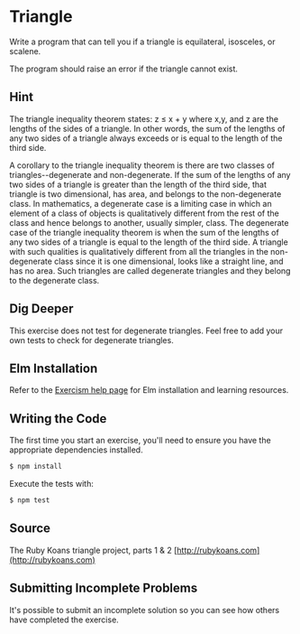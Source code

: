 # Triangle

Write a program that can tell you if a triangle is equilateral, isosceles, or scalene.

The program should raise an error if the triangle cannot exist.

## Hint

The triangle inequality theorem states:
z ≤ x + y
where x,y, and z are the lengths of the sides of a triangle. In other words, the
sum of the lengths of any two sides of a triangle always exceeds or is equal to
the length of the third side.

A corollary to the triangle inequality theorem is there are two classes of
triangles--degenerate and non-degenerate. If the sum of the lengths of any two
sides of a triangle is greater than the length of the third side, that triangle
is two dimensional, has area, and belongs to the non-degenerate class. In
mathematics, a degenerate case is a limiting case in which an element of a class
of objects is qualitatively different from the rest of the class and hence
belongs to another, usually simpler, class. The degenerate case of the triangle
inequality theorem is when the sum of the lengths of any two sides of a triangle
is equal to the length of the third side. A triangle with such qualities is
qualitatively different from all the triangles in the non-degenerate class since
it is one dimensional, looks like a straight line, and has no area. Such
triangles are called degenerate triangles and they belong to the degenerate
class.

## Dig Deeper

This exercise does not test for degenerate triangles. Feel free to add your own
tests to check for degenerate triangles.

## Elm Installation

Refer to the [Exercism help page](http://exercism.io/languages/elm) for Elm
installation and learning resources.

## Writing the Code

The first time you start an exercise, you'll need to ensure you have the
appropriate dependencies installed.

```bash
$ npm install
```

Execute the tests with:

```bash
$ npm test
```

## Source

The Ruby Koans triangle project, parts 1 & 2 [http://rubykoans.com](http://rubykoans.com)

## Submitting Incomplete Problems
It's possible to submit an incomplete solution so you can see how others have completed the exercise.

